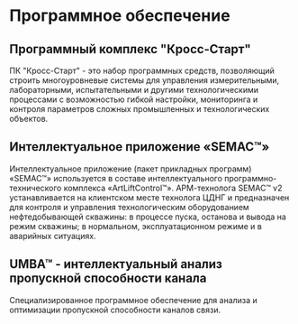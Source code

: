 # Программное обеспечение

## Программный комплекс "Кросс-Старт"

ПК "Кросс-Старт" - это набор программных средств, позволяющий строить многоуровневые системы для управления измерительными, лабораторными, испытательными и другими технологическими процессами с возможностью гибкой настройки, мониторинга и контроля параметров сложных промышленных и технологических объектов.

## Интеллектуальное приложение «SEMAC™»

Интеллектуальное приложение (пакет прикладных программ) «SEMAC™» используется в составе интеллектуального программно-технического комплекса «ArtLiftControl™». АРМ-технолога SEMAC™ v2 устанавливается на клиентском месте технолога ЦДНГ и предназначен для контроля и управления технологическим оборудованием нефтедобывающей скважины: в процессе пуска, останова и вывода на режим скважины; в нормальном, эксплуатационном режиме и в аварийных ситуациях.

## UMBA™ - интеллектуальный анализ пропускной способности канала

Специализированное программное обеспечение для анализа и оптимизации пропускной способности каналов связи.
